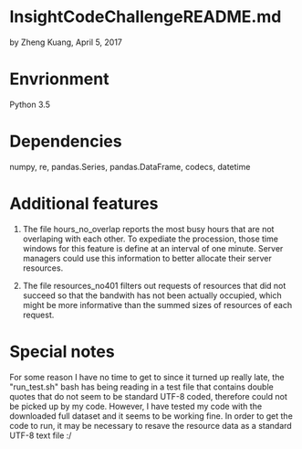 # InsightCodeChallengeREADME.md
by Zheng Kuang, April 5, 2017

# Envrionment
Python 3.5

# Dependencies
numpy, 
re, 
pandas.Series, 
pandas.DataFrame, 
codecs, 
datetime


# Additional features
1. The file hours_no_overlap reports the most busy hours that are not overlaping with each other. To expediate the procession, those time windows for this feature is define at an interval of one minute. Server managers could use this information to better allocate their server resources.

2. The file resources_no401 filters out requests of resources that did not succeed so that the bandwith has not been actually occupied, which might be more informative than the summed sizes of resources of each request.

# Special notes

For some reason I have no time to get to since it turned up really late, the "run_test.sh" bash has being reading in a test file that contains double quotes that do not seem to be standard UTF-8 coded, therefore could not be picked up by my code. However, I have tested my code with the downloaded full dataset and it seems to be working fine. In order to get the code to run, it may be necessary to resave the resource data as a standard UTF-8 text file :/
